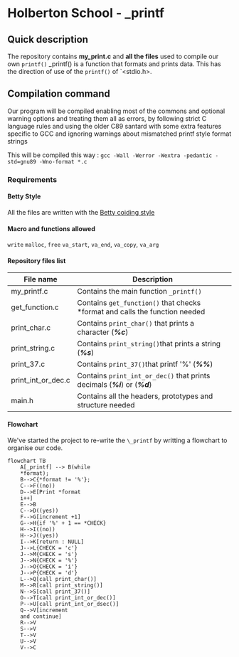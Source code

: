 # Holberton School - \_printf

## Quick description

The repository contains **my_print.c** and **all the files** used to compile our own `printf()`
\_printf() is a function that formats and prints data. This has the direction of use of the `printf()` of `<stdio.h>.


## Compilation command

Our program will be compiled enabling most of the commons and optional warning options and treating them all as errors, by following strict C language rules and using the older C89 santard with some extra features specific to GCC and ignoring warnings about mismatched printf style format strings

This will be compiled this way : 
``gcc -Wall -Werror -Wextra -pedantic -std=gnu89 -Wno-format *.c``


### Requirements

#### Betty Style
All the files are written with the [Betty coiding style](https://www.holbertonschool.fr/post/quest-ce-que-la-regle-betty-dans-le-langage-de-programmation-c)

#### Macro and functions allowed
`write`
`malloc`, `free`
`va_start`, `va_end`, `va_copy`, `va_arg`

#### Repository files list

| File name          | Description                                                                  |
| ------------------ | ---------------------------------------------------------------------------- |
| my_printf.c        | Contains the main function `_printf()`                                       |
| get_function.c     | Contains `get_function()` that checks \*format and calls the function needed |
| print_char.c       | Contains `print_char()` that prints a character (***%c***)                   |
| print_string.c     | Contains `print_string()`that prints a string (***%s***)                     |
| print_37.c         | Contains `print_37()`that printf '%' (***%%***)                              |
| print_int_or_dec.c | Contains `print_int_or_dec()` that prints decimals (***%i***) or (***%d***)  |
| main.h             | Contains all the headers, prototypes and structure needed                    |

#### Flowchart
We've started the project to re-write the `\_printf` by writting a flowchart to organise our code.

```mermaid
flowchart TB
    A[_printf] --> B(while 
    *format);
    B-->C{*format != '%'};
    C-->F((no))
    D-->E[Print *format
    i++]
    E-->B
    C-->D((yes))
    F-->G[increment +1]
    G-->H{if '%' + 1 == *CHECK}
    H-->I((no))
    H-->J((yes))
    I-->K[return : NULL]
    J-->L{CHECK = 'c'}
    J-->M{CHECK = 's'}
    J-->N{CHECK = '%'}
    J-->O{CHECK = 'i'}
    J-->P{CHECK = 'd'}
    L-->Q[call print_char()]
    M-->R[call print_string()]
    N-->S[call print_37()]
    O-->T[call print_int_or_dec()]
    P-->U[call print_int_or_dsec()]
    Q-->V[increment 
    and continue]
    R-->V
    S-->V
    T-->V
    U-->V
    V-->C
```
